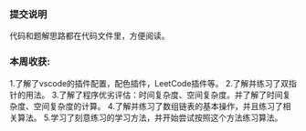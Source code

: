 ### 提交说明
代码和题解思路都在代码文件里，方便阅读。
### 本周收获:
1.了解了vscode的插件配置，配色插件，LeetCode插件等。
2.了解并练习了双指针的用法。
3.了解了程序优劣评估：时间复杂度、空间复杂度。并了解了时间复杂度、空间复杂度的计算。
4.了解并练习了数组链表的基本操作，并且练习了相关算法。
5.学习了刻意练习的学习方法，并开始尝试按照这个方法练习算法。

